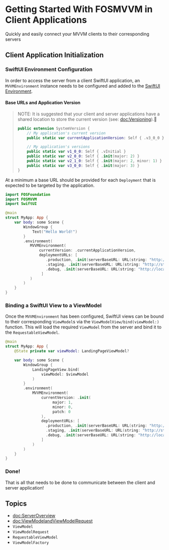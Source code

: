 # Getting Started With FOSMVVM in Client Applications

Quickly and easily connect your MVVM clients to their corresponding servers

## Client Application Initialization

### SwiftUI Environment Configuration

In order to access the server from a client SwiftUI application, an ``MVVMEnvironment`` instance needs to be configured and added to the [SwiftUI Environment](https://developer.apple.com/documentation/swiftui/environment).

#### Base URLs and Application Version

> NOTE: It is suggested that your client and server applications have a shared location to store the current version (see: <doc:Versioning>).
>
> ```swift
> public extension SystemVersion {
>     // My application's current version
>     public static var currentApplicationVersion: Self { .v3_0_0 }
> 
>     // My application's versions
>     public static var v1_0_0: Self { .vInitial }
>     public static var v2_0_0: Self { .init(major: 2) }
>     public static var v2_1_0: Self { .init(major: 2, minor: 1) }
>     public static var v3_0_0: Self { .init(major: 3) }
> }
> ```

At a minimum a base URL should be provided for each ``Deployment`` that is expected to be targeted by the application.

```swift
import FOSFoundation
import FOSMVVM
import SwiftUI

@main
struct MyApp: App {
    var body: some Scene {
        WindowGroup {
            Text("Hello World!")
        }
        .environment(
           MVVMEnvironment(
               currentVersion: .currentApplicationVersion,
               deploymentURLs: [
                  .production, .init(serverBaseURL: URL(string: "http://api.mywebserver.com")!),
                  .staging, .init(serverBaseURL: URL(string: "http://staging-api.mywebserver.com")!),
                  .debug, .init(serverBaseURL: URL(string: "http://localhost:8080")!)
                ]
           )
        )
    }
}
```

### Binding a SwiftUI View to a ViewModel

Once the ``MVVMEnvironment`` has been configured, SwiftUI views can be bound to their corresponding ``ViewModel``s via the ``ViewModelView/bind(viewModel:)`` function.  This will load the required ``ViewModel`` from the server and bind it to the ``RequestableViewModel``.

```swift
@main
struct MyApp: App {
    @State private var viewModel: LandingPageViewModel?

    var body: some Scene {
        WindowGroup {
            LandingPageView.bind(
                viewModel: $viewModel
            )
        }
        .environment(
            MVVMEnvironment(
                currentVersion: .init(
                     major: 1,
                     minor: 0,
                     patch: 0
                ),
                deploymentURLs: [
                  .production, .init(serverBaseURL: URL(string: "http://api.mywebserver.com")!),
                  .staging, .init(serverBaseURL: URL(string: "http://staging-api.mywebserver.com")!),
                  .debug, .init(serverBaseURL: URL(string: "http://localhost:8080")!)
                ]
            )
        )
    }
}
```

### Done!

That is all that needs to be done to communicate between the client and server application!

## Topics

- <doc:ServerOverview>
- <doc:ViewModelandViewModelRequest>
- ``ViewModel``
- ``ViewModelRequest``
- ``RequestableViewModel``
- ``ViewModelFactory``
